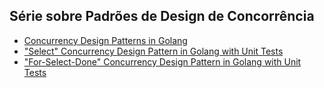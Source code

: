 ## Série sobre Padrões de Design de Concorrência
- [Concurrency Design Patterns in Golang](https://medium.com/gitconnected/concurrency-design-patterns-in-golang-f0843f570689) </br>
- ["Select" Concurrency Design Pattern in Golang with Unit Tests](https://levelup.gitconnected.com/select-concurrency-design-pattern-in-golang-with-unit-tests-37cd0780cc0e) </br>
- ["For-Select-Done" Concurrency Design Pattern in Golang with Unit Tests](https://levelup.gitconnected.com/for-select-done-concurrency-design-pattern-in-golang-with-unit-tests-f76e1275676a) </br>
  